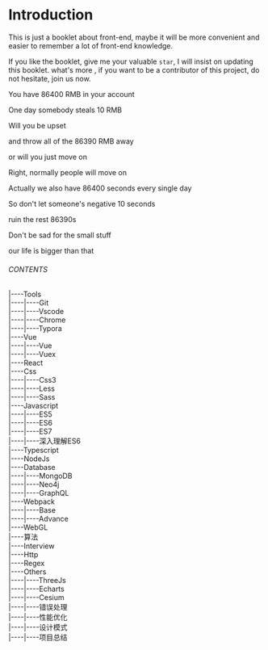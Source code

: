 # Introduction

This is just a booklet about front-end, maybe it will be more convenient and easier to remember a lot of front-end knowledge.

If you like the booklet, give me your valuable `star`, I will insist on updating this booklet. what's more , if you want to be a contributor of this project, do not hesitate, join us now.

You have 86400 RMB in your account

One day somebody steals 10 RMB

Will you be upset

and throw all of the 86390 RMB away

or will you just move on

Right, normally people will move on

Actually we also have 86400 seconds every single day

So don't let someone's negative 10 seconds

ruin the rest 86390s

Don't be sad for the small stuff

our life is bigger than that

###### CONTENTS

|----Tools<br/>
|----|----Git<br/>
|----|----Vscode<br/>
|----|----Chrome<br/>
|----|----Typora<br/>
|----Vue<br/>
|----|----Vue<br/>
|----|----Vuex<br/>
|----React<br/>
|----Css<br/>
|----|----Css3<br/>
|----|----Less<br/>
|----|----Sass<br/>
|----Javascript<br/>
|----|----ES5<br/>
|----|----ES6<br/>
|----|----ES7<br/>
|----|----深入理解ES6<br/>
|----Typescript<br/>
|----NodeJs<br/>
|----Database<br/>
|----|----MongoDB<br/>
|----|----Neo4j<br/>
|----|----GraphQL<br/>
|----Webpack<br/>
|----|----Base<br/>
|----|----Advance<br/>
|----WebGL<br/>
|----算法<br/>
|----Interview<br/>
|----Http<br/>
|----Regex<br/>
|----Others<br/>
|----|----ThreeJs<br/>
|----|----Echarts<br/>
|----|----Cesium<br/>
|----|----错误处理<br/>
|----|----性能优化<br/>
|----|----设计模式<br/>
|----|----项目总结<br/>









